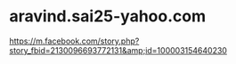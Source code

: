 # aravind.sai25-yahoo.com
https://m.facebook.com/story.php?story_fbid=2130096693772131&amp;id=100003154640230
